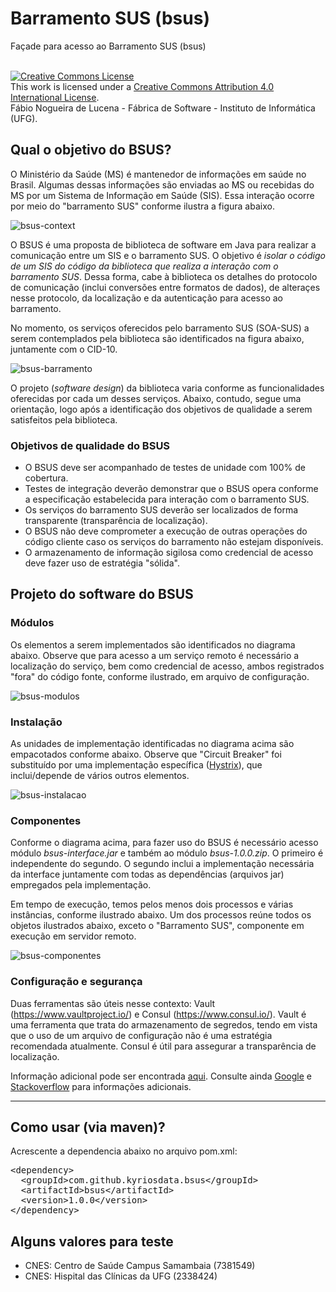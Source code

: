 # Barramento SUS (bsus)
Façade para acesso ao Barramento SUS (bsus) 

<br />
<a rel="license" href="http://creativecommons.org/licenses/by/4.0/">
<img alt="Creative Commons License" style="border-width:0"
 src="https://i.creativecommons.org/l/by/4.0/88x31.png" /></a>
 <br />This work is licensed under a <a rel="license" 
 href="http://creativecommons.org/licenses/by/4.0/">Creative Commons 
 Attribution 4.0 International License</a>. 
 <br />Fábio Nogueira de Lucena - Fábrica de Software - 
 Instituto de Informática (UFG).

## Qual o objetivo do BSUS?
O Ministério da Saúde (MS) é mantenedor de informações em saúde no Brasil. Algumas dessas informações são enviadas ao MS ou recebidas do MS por um Sistema de Informação em Saúde (SIS). Essa interação ocorre por meio do "barramento SUS" conforme ilustra a figura abaixo.

![bsus-context](https://cloud.githubusercontent.com/assets/1735792/24827988/9b06f354-1c2a-11e7-98dc-38a80be4de77.png)

O BSUS é uma proposta de biblioteca de software em Java para realizar a comunicação entre um SIS e o barramento SUS. O objetivo é _isolar o código de um SIS do código da biblioteca que realiza a interação com o barramento SUS_. Dessa forma, cabe à biblioteca os detalhes do protocolo de comunicação (inclui conversões entre formatos de dados), de alteraçes nesse protocolo, da localização e da autenticação para acesso ao barramento.

No momento, os serviços oferecidos pelo barramento SUS (SOA-SUS) a serem contemplados pela biblioteca são identificados na figura abaixo, juntamente com o CID-10.

![bsus-barramento](https://cloud.githubusercontent.com/assets/1735792/24828306/74c16714-1c30-11e7-8130-44c13928fbc9.png)

O projeto (_software design_) da biblioteca varia conforme as funcionalidades oferecidas por cada um desses serviços. Abaixo, contudo, segue uma orientação, logo após a identificação dos objetivos de qualidade a serem satisfeitos pela biblioteca. 

### Objetivos de qualidade do BSUS
- O BSUS deve ser acompanhado de testes de unidade com 100% de cobertura.
- Testes de integração deverão demonstrar que o BSUS opera conforme a especificação estabelecida para interação com o barramento SUS.
- Os serviços do barramento SUS deverão ser localizados de forma transparente (transparência de localização). 
- O BSUS não deve comprometer a execução de outras operações do código cliente caso os serviços do barramento não estejam disponíveis.
- O armazenamento de informação sigilosa como credencial de acesso deve fazer uso de estratégia "sólida".

## Projeto do software do BSUS

### Módulos

Os elementos a serem implementados são identificados no diagrama abaixo. Observe que para acesso a um serviço remoto é necessário a localização do serviço, bem como credencial de acesso, ambos registrados "fora" do código fonte, conforme ilustrado, em arquivo de configuração. 

![bsus-modulos](https://cloud.githubusercontent.com/assets/1735792/24828919/3af708b4-1c3e-11e7-9c2f-b99dec681e1a.png)

### Instalação

As unidades de implementação identificadas no diagrama acima são empacotados conforme abaixo. Observe que "Circuit Breaker" foi substituído por uma implementação específica ([Hystrix](https://github.com/Netflix/Hystrix)), que inclui/depende de vários outros elementos.

![bsus-instalacao](https://cloud.githubusercontent.com/assets/1735792/24829016/6161c226-1c40-11e7-8ccd-983028a3079c.png)

### Componentes
Conforme o diagrama acima, para fazer uso do BSUS é necessário acesso módulo *bsus-interface.jar* e também ao módulo *bsus-1.0.0.zip*. O primeiro é independente do segundo. O segundo inclui a implementação necessária da interface juntamente com todas as dependências (arquivos jar) empregados pela implementação. 

Em tempo de execução, temos pelos menos dois processos e várias instâncias, conforme ilustrado abaixo. Um dos processos reúne todos os objetos ilustrados abaixo, exceto o "Barramento SUS", componente em execução em servidor remoto. 

![bsus-componentes](https://cloud.githubusercontent.com/assets/1735792/24829180/88ab428c-1c43-11e7-80d6-aea68ea54b60.png)

### Configuração e segurança
Duas ferramentas são úteis nesse contexto: Vault (https://www.vaultproject.io/) e Consul (https://www.consul.io/). Vault é uma ferramenta que trata do armazenamento de segredos, tendo em vista que o uso de um arquivo de configuração não é uma estratégia recomendada atualmente. Consul é útil para assegurar a transparência de localização. 

Informação adicional pode ser encontrada [aqui](https://spring.io/blog/2016/06/24/managing-secrets-with-vault). Consulte ainda [Google](https://support.google.com/cloud/answer/6310037?hl=en) e 
[Stackoverflow](http://stackoverflow.com/questions/25964435/different-ways-to-store-a-password-variable-in-a-java-web-application/25969056#25969056) para informações adicionais. 

***


## Como usar (via maven)?

Acrescente a dependencia abaixo no arquivo pom.xml:

<pre>
&lt;dependency&gt;
  &lt;groupId&gt;com.github.kyriosdata.bsus&lt;/groupId&gt;
  &lt;artifactId&gt;bsus&lt;/artifactId&gt;
  &lt;version&gt;1.0.0&lt;/version&gt;
&lt;/dependency&gt;
</pre>

## Alguns valores para teste
- CNES: Centro de Saúde Campus Samambaia (7381549)
- CNES: Hispital das Clínicas da UFG (2338424)

